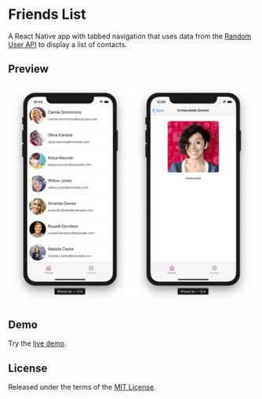 # Friends List

A React Native app with tabbed navigation that uses data from the [Random User API](https://randomuser.me/) to display a list of contacts.

## Preview

![Screenshot](./preview.png)

## Demo

Try the [live demo](https://appetize.io/app/da214hfznvygv5y6pr38xfvdzw?device=iphonex&scale=75&orientation=portrait&osVersion=11.4&deviceColor=black).

## License

Released under the terms of the [MIT License](https://opensource.org/licenses/MIT).
